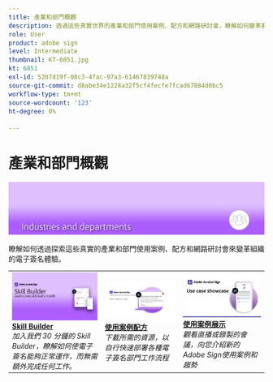 ```yaml
---
title: 產業和部門概觀
description: 透過這些真實世界的產業和部門使用案例、配方和網路研討會，瞭解如何變革客戶和員工的電子簽名體驗
role: User
product: adobe sign
level: Intermediate
thumbnail: KT-6851.jpg
kt: 6851
exl-id: 5207d19f-08c3-4fac-97a3-61467839748a
source-git-commit: d8abe34e1228a32f5cf4fecfe7fcad67884d0bc5
workflow-type: tm+mt
source-wordcount: '123'
ht-degree: 0%

---
```


# 產業和部門概觀

![Adobe Sign產業影像](../assets/Hero-Industry.png)

瞭解如何透過探索這些真實的產業和部門使用案例、配方和網路研討會來變革組織的電子簽名體驗。

<table style="table-layout:fixed">
<tr>
  <td>
    <a href="innovation-series.md">
      <img alt="Skill Builder" src="../assets/SB_1280.jpg" />
    </a>
    <div>
    <a href="innovation-series.md"><strong>Skill Builder</strong></a>
    </div>
    <em>加入我們 30 分鐘的 Skill Builder，瞭解如何使電子簽名能夠正常運作，而無需額外完成任何工作。</em>
    <br>
  </td>
  <td>
    <a href="recipes.md">
      <img alt="使用案例配方" src="../assets/Expand_RecipeR.png" />
    </a>
    <div>
    <a href="recipes.md"><strong>使用案例配方</strong></a>
    </div>
    <em>下載所需的資源，以自行快速部署各種電子簽名部門工作流程</em>
    <br>
  </td>
  <td>
    <a href="use-case-showcase.md">
      <img alt="使用案例展示" src="../assets/UseCaseShowcaseR.png" />
    </a>
    <div>
    <a href="use-case-showcase.md"><strong>使用案例展示</strong></a>
    </div>
    <em>觀看直播或錄製的會議，向您介紹新的Adobe Sign使用案例和趨勢</em>
    <br>
  </td>
</tr>
</table>
